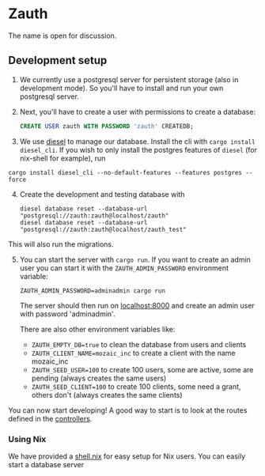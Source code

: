 # Zauth

The name is open for discussion.

## Development setup

1. We currently use a postgresql server for persistent storage (also in development
  mode). So you'll have to install and run your own postgresql server.

2. Next, you'll have to create a user with permissions to create a database:
    ```sql
    CREATE USER zauth WITH PASSWORD 'zauth' CREATEDB;
    ```

3. We use [diesel](http://diesel.rs/) to manage our database. Install the cli
  with `cargo install diesel_cli`. If you wish to only install the postgres features
  of `diesel` (for nix-shell for example), run
  ```
  cargo install diesel_cli --no-default-features --features postgres --force
  ```

4. Create the development and testing database with
    ```shell script
    diesel database reset --database-url "postgresql://zauth:zauth@localhost/zauth"
    diesel database reset --database-url "postgresql://zauth:zauth@localhost/zauth_test"
    ```
  This will also run the migrations.

5. You can start the server with `cargo run`.
   If you want to create an admin user you can start it with the
   `ZAUTH_ADMIN_PASSWORD` environment variable:
    ```
    ZAUTH_ADMIN_PASSWORD=adminadmin cargo run
    ```
   The server should then run on [localhost:8000](http://localhost:8000) and create
   an admin user with password 'adminadmin'.

   There are also other environment variables like:
    - `ZAUTH_EMPTY_DB=true` to clean the database from users and clients
    - `ZAUTH_CLIENT_NAME=mozaic_inc` to create a client with the name mozaic_inc
    - `ZAUTH_SEED_USER=100` to create 100 users, some are active, some are pending (always creates the same users)
    - `ZAUTH_SEED_CLIENT=100` to create 100 clients, some need a grant, others don't (always creates the same clients)


You can now start developing! A good way to start is to look at the routes defined in the [controllers](./src/controllers/).

### Using Nix

We have provided a [shell.nix](./shell.nix) for easy setup for Nix users. You can easily start a database server
